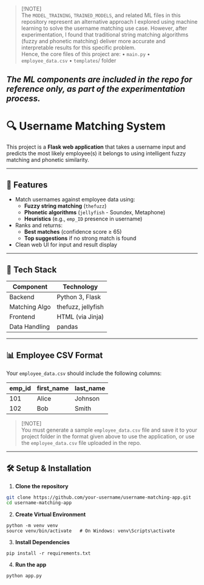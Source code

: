 > [!NOTE]\
> The `MODEL_TRAINING`, `TRAINED_MODELS`, and related ML files in this repository represent an alternative approach I explored using machine learning to solve the username matching use case. However, after experimentation, I found that traditional string matching algorithms (fuzzy and phonetic matching) deliver more accurate and interpretable results for this specific problem.
\
> Hence, the core files of this project are:
	•	`main.py`
	•	`employee_data.csv`
	•	`templates`/ folder

*The ML components are included in the repo for reference only, as part of the experimentation process.*
---


# 🔍 Username Matching System

This project is a **Flask web application** that takes a username input and predicts the most likely employee(s) it belongs to using intelligent fuzzy matching and phonetic similarity.

---

## 🚀 Features

- Match usernames against employee data using:
  - **Fuzzy string matching** (`thefuzz`)
  - **Phonetic algorithms** (`jellyfish` - Soundex, Metaphone)
  - **Heuristics** (e.g., `emp_ID` presence in username)
- Ranks and returns:
  - **Best matches** (confidence score ≥ 65)
  - **Top suggestions** if no strong match is found
- Clean web UI for input and result display

---

## 🧠 Tech Stack

| Component     | Technology        |
|---------------|-------------------|
| Backend       | Python 3, Flask   |
| Matching Algo | thefuzz, jellyfish|
| Frontend      | HTML (via Jinja)  |
| Data Handling | pandas            |

---

## 📊 Employee CSV Format

Your `employee_data.csv` should include the following columns:

| emp_id | first_name | last_name |
|--------|------------|-----------|
| 101    | Alice      | Johnson   |
| 102    | Bob        | Smith     |

> [!NOTE]\
> You must generate a sample `employee_data.csv` file and save it to your project folder in the format given above to use the application, or use the `employee_data.csv` file uploaded in the repo.

---

## 🛠️ Setup & Installation

1. **Clone the repository**
```bash
git clone https://github.com/your-username/username-matching-app.git
cd username-matching-app
```
2. **Create Virtual Environment**
```
python -m venv venv
source venv/bin/activate   # On Windows: venv\Scripts\activate
```
3. **Install Dependencies**
```
pip install -r requirements.txt
```
4. **Run the app**

```
python app.py
```
